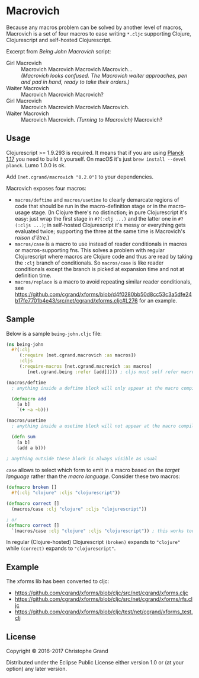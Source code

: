 # Macrovich

Because any macros problem can be solved by another level of macros, Macrovich is a set of four macros to ease writing `*.cljc` supporting Clojure, Clojurescript and self-hosted Clojurescript.

Excerpt from *Being John Macrovich* script:
<dl>
<dt>Girl Macrovich
<dd>Macrovich Macrovich Macrovich Macrovich...
<dd><i>(Macrovich looks confused. The Macrovich waiter approaches, pen and pad in hand, ready to take their orders.)</i>
<dt>Waiter Macrovich
<dd>Macrovich Macrovich Macrovich?
<dt>Girl Macrovich
<dd>Macrovich Macrovich Macrovich Macrovich.
<dt>Waiter Macrovich
<dd>Macrovich Macrovich. <i>(Turning to Macrovich)</i> Macrovich?
</dl>

## Usage

Clojurescript >= 1.9.293 is required. It means that if you are using [Planck 1.17](https://github.com/mfikes/planck) you need to build it yourself. On macOS it's just `brew install --devel planck`. Lumo 1.0.0 is ok.

Add `[net.cgrand/macrovich "0.2.0"]` to your dependencies.

Macrovich exposes four macros:

 * `macros/deftime` and `macros/usetime` to clearly demarcate regions of code that should be run in the macro-definition stage or in the macro-usage stage. (In Clojure there's no distinction; in pure Clojurescript it's easy: just wrap the first stage in `#?(:clj ...)` and the latter one in `#?(:cljs ...)`; in self-hosted Clojurescript it's messy or everything gets evaluated twice; supporting the three at the same time is Macrovich's _raison d'être_.)
 * `macros/case` is a macro to use instead of reader conditionals in macros or macros-supporting fns. This solves a problem with regular Clojurescript where macros are Clojure code and thus are read by taking the `:clj` branch of conditionals. So `macros/case` is like reader conditionals except the branch is picked at expansion time and not at definition time.
 * `macros/replace` is a macro to avoid repeating similar reader conditionals, see https://github.com/cgrand/xforms/blob/d4f0280bb50d8cc53c3a5dfe24b17fe7701b4e43/src/net/cgrand/xforms.cljc#L276 for an example.

## Sample

Below is a sample `being-john.cljc` file:

```clj
(ns being-john
  #?(:clj
     (:require [net.cgrand.macrovich :as macros])
     :cljs
     (:require-macros [net.cgrand.macrovich :as macros]
        [net.cgrand.being :refer [add]]))) ; cljs must self refer macros

(macros/deftime
  ; anything inside a deftime block will only appear at the macro compilation stage.

  (defmacro add
    [a b]
    `(+ ~a ~b)))

(macros/usetime
  ; anything inside a usetime block will not appear at the macro compilation stage.

  (defn sum
    [a b]
    (add a b)))
    
; anything outside these block is always visible as usual
```

`case` allows to select which form to emit in a macro based on the *target language* rather than the *macro language*. Consider these two macros:

```clj
(defmacro broken []
  #?(:clj "clojure" :cljs "clojurescript"))

(defmacro correct []
  (macros/case :clj "clojure" :cljs "clojurescript"))

; or
(defmacro correct []
  `(macros/case :clj "clojure" :cljs "clojurescript")) ; this works too, so no need to unquote in the middle of a syntax quotation and mess with gensyms
```

In regular (Clojure-hosted) Clojurescript `(broken)` expands to `"clojure"` while `(correct)` expands to `"clojurescript"`.

## Example

The xforms lib has been converted to cljc:

 * https://github.com/cgrand/xforms/blob/cljc/src/net/cgrand/xforms.cljc
 * https://github.com/cgrand/xforms/blob/cljc/src/net/cgrand/xforms/rfs.cljc
 * https://github.com/cgrand/xforms/blob/cljc/test/net/cgrand/xforms_test.clj


## License

Copyright © 2016-2017 Christophe Grand

Distributed under the Eclipse Public License either version 1.0 or (at your option) any later version.
